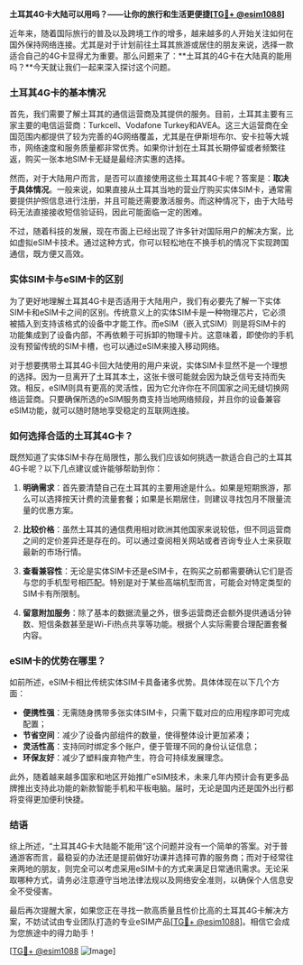 **土耳其4G卡大陆可以用吗？——让你的旅行和生活更便捷[[TG💪+ @esim1088](https://t.me/s/esim1088)]**

近年来，随着国际旅行的普及以及跨境工作的增多，越来越多的人开始关注如何在国外保持网络连接。尤其是对于计划前往土耳其旅游或居住的朋友来说，选择一款适合自己的4G卡显得尤为重要。那么问题来了：**土耳其的4G卡在大陆真的能用吗？**今天就让我们一起来深入探讨这个问题。

### 土耳其4G卡的基本情况

首先，我们需要了解土耳其的通信运营商及其提供的服务。目前，土耳其主要有三家主要的电信运营商：Turkcell、Vodafone Turkey和AVEA。这三大运营商在全国范围内都提供了较为完善的4G网络覆盖，尤其是在伊斯坦布尔、安卡拉等大城市，网络速度和服务质量都非常优秀。如果你计划在土耳其长期停留或者频繁往返，购买一张本地SIM卡无疑是最经济实惠的选择。

然而，对于大陆用户而言，是否可以直接使用这些土耳其4G卡呢？答案是：**取决于具体情况**。一般来说，如果直接从土耳其当地的营业厅购买实体SIM卡，通常需要提供护照信息进行注册，并且可能还需要激活服务。而这种情况下，由于大陆号码无法直接接收短信验证码，因此可能面临一定的困难。

不过，随着科技的发展，现在市面上已经出现了许多针对国际用户的解决方案，比如虚拟eSIM卡技术。通过这种方式，你可以轻松地在不换手机的情况下实现跨国通信，既方便又高效。

### 实体SIM卡与eSIM卡的区别

为了更好地理解土耳其4G卡是否适用于大陆用户，我们有必要先了解一下实体SIM卡和eSIM卡之间的区别。传统意义上的实体SIM卡是一种物理芯片，它必须被插入到支持该格式的设备中才能工作。而eSIM（嵌入式SIM）则是将SIM卡的功能集成到了设备内部，不再依赖于可拆卸的物理卡片。这意味着，即使你的手机没有预留传统的SIM卡槽，也可以通过eSIM来接入移动网络。

对于想要携带土耳其4G卡回大陆使用的用户来说，实体SIM卡显然不是一个理想的选择。因为一旦离开了土耳其本土，这张卡很可能就会因为缺乏信号支持而失效。相反，eSIM则具有更高的灵活性，因为它允许你在不同国家之间无缝切换网络运营商。只要确保所选的eSIM服务商支持当地网络频段，并且你的设备兼容eSIM功能，就可以随时随地享受稳定的互联网连接。

### 如何选择合适的土耳其4G卡？

既然知道了实体SIM卡存在局限性，那么我们应该如何挑选一款适合自己的土耳其4G卡呢？以下几点建议或许能够帮助到你：

1. **明确需求**：首先要清楚自己在土耳其的主要用途是什么。如果是短期旅游，那么可以选择按天计费的流量套餐；如果是长期居住，则建议寻找包月不限量流量的优惠方案。
   
2. **比较价格**：虽然土耳其的通信费用相对欧洲其他国家来说较低，但不同运营商之间的定价差异还是存在的。可以通过查阅相关网站或者咨询专业人士来获取最新的市场行情。

3. **查看兼容性**：无论是实体SIM卡还是eSIM卡，在购买之前都需要确认它们是否与您的手机型号相匹配。特别是对于某些高端机型而言，可能会对特定类型的SIM卡有所限制。

4. **留意附加服务**：除了基本的数据流量之外，很多运营商还会额外提供通话分钟数、短信条数甚至是Wi-Fi热点共享等功能。根据个人实际需要合理配置套餐内容。

### eSIM卡的优势在哪里？

如前所述，eSIM卡相比传统实体SIM卡具备诸多优势。具体体现在以下几个方面：

- **便携性强**：无需随身携带多张实体SIM卡，只需下载对应的应用程序即可完成配置；
- **节省空间**：减少了设备内部组件的数量，使得整体设计更加紧凑；
- **灵活性高**：支持同时绑定多个账户，便于管理不同的身份认证信息；
- **环保友好**：减少了塑料废弃物产生，符合可持续发展理念。

此外，随着越来越多国家和地区开始推广eSIM技术，未来几年内预计会有更多品牌推出支持此功能的新款智能手机和平板电脑。届时，无论是国内还是国外出行都将变得更加便利快捷。

### 结语

综上所述，“土耳其4G卡大陆能不能用”这个问题并没有一个简单的答案。对于普通游客而言，最稳妥的办法还是提前做好功课并选择可靠的服务商；而对于经常往来两地的朋友，则完全可以考虑采用eSIM卡的方式来满足日常通讯需求。无论采取哪种方式，请务必注意遵守当地法律法规以及网络安全准则，以确保个人信息安全不受侵害。

最后再次提醒大家，如果您正在寻找一款高质量且性价比高的土耳其4G卡解决方案，不妨试试由专业团队打造的专业eSIM产品[[TG💪+ @esim1088](https://t.me/s/esim1088)]。相信它会成为您旅途中的得力助手！

[[TG💪+ @esim1088](https://t.me/s/esim1088) ![Image](https://i.postimg.cc/4NQfJmqS/Snipaste-2025-05-13-00-14-12.png)]